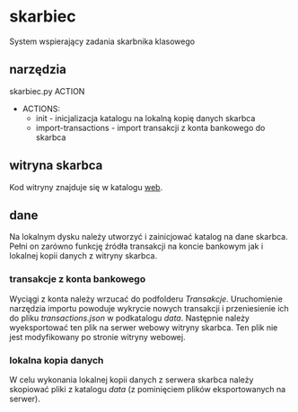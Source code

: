 # skarbiec
System wspierający zadania skarbnika klasowego

## narzędzia
skarbiec.py ACTION
* ACTIONS:
  * init - inicjalizacja katalogu na lokalną kopię danych skarbca
  * import-transactions - import transakcji z konta bankowego do skarbca

## witryna skarbca
Kod witryny znajduje się w katalogu [web](./web).

## dane
Na lokalnym dysku należy utworzyć i zainicjować katalog na dane skarbca.
Pełni on zarówno funkcję źródła transakcji na koncie bankowym jak i lokalnej kopii danych z witryny skarbca.

### transakcje z konta bankowego
Wyciągi z konta należy wrzucać do podfolderu *Transakcje*.
Uruchomienie narzędzia importu powoduje wykrycie nowych transakcji i przeniesienie ich do pliku *transactions.json* w podkatalogu *data*.
Następnie należy wyeksportować ten plik na serwer webowy witryny skarbca.
Ten plik nie jest modyfikowany po stronie witryny webowej.

### lokalna kopia danych
W celu wykonania lokalnej kopii danych z serwera skarbca należy skopiować pliki z katalogu *data* (z pominięciem plików eksportowanych na serwer).
